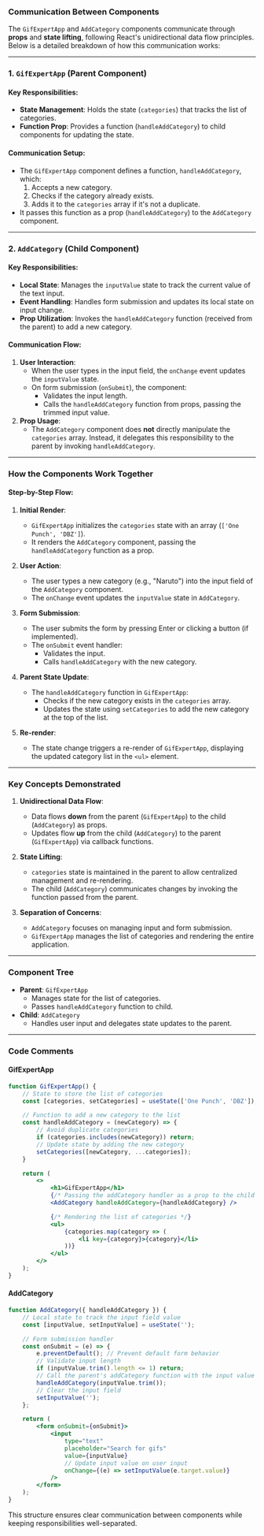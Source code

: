 ### Communication Between Components

The `GifExpertApp` and `AddCategory` components communicate through **props** and **state lifting**, following React's unidirectional data flow principles. Below is a detailed breakdown of how this communication works:

---

### 1. **`GifExpertApp` (Parent Component)**

#### Key Responsibilities:
- **State Management**: Holds the state (`categories`) that tracks the list of categories.
- **Function Prop**: Provides a function (`handleAddCategory`) to child components for updating the state.

#### Communication Setup:
- The `GifExpertApp` component defines a function, `handleAddCategory`, which:
  1. Accepts a new category.
  2. Checks if the category already exists.
  3. Adds it to the `categories` array if it's not a duplicate.
- It passes this function as a prop (`handleAddCategory`) to the `AddCategory` component.

---

### 2. **`AddCategory` (Child Component)**

#### Key Responsibilities:
- **Local State**: Manages the `inputValue` state to track the current value of the text input.
- **Event Handling**: Handles form submission and updates its local state on input change.
- **Prop Utilization**: Invokes the `handleAddCategory` function (received from the parent) to add a new category.

#### Communication Flow:
1. **User Interaction**:
   - When the user types in the input field, the `onChange` event updates the `inputValue` state.
   - On form submission (`onSubmit`), the component:
     - Validates the input length.
     - Calls the `handleAddCategory` function from props, passing the trimmed input value.
2. **Prop Usage**:
   - The `AddCategory` component does **not** directly manipulate the `categories` array. Instead, it delegates this responsibility to the parent by invoking `handleAddCategory`.

---

### How the Components Work Together

#### Step-by-Step Flow:
1. **Initial Render**:
   - `GifExpertApp` initializes the `categories` state with an array (`['One Punch', 'DBZ']`).
   - It renders the `AddCategory` component, passing the `handleAddCategory` function as a prop.

2. **User Action**:
   - The user types a new category (e.g., "Naruto") into the input field of the `AddCategory` component.
   - The `onChange` event updates the `inputValue` state in `AddCategory`.

3. **Form Submission**:
   - The user submits the form by pressing Enter or clicking a button (if implemented).
   - The `onSubmit` event handler:
     - Validates the input.
     - Calls `handleAddCategory` with the new category.

4. **Parent State Update**:
   - The `handleAddCategory` function in `GifExpertApp`:
     - Checks if the new category exists in the `categories` array.
     - Updates the state using `setCategories` to add the new category at the top of the list.

5. **Re-render**:
   - The state change triggers a re-render of `GifExpertApp`, displaying the updated category list in the `<ul>` element.

---

### Key Concepts Demonstrated

1. **Unidirectional Data Flow**:
   - Data flows **down** from the parent (`GifExpertApp`) to the child (`AddCategory`) as props.
   - Updates flow **up** from the child (`AddCategory`) to the parent (`GifExpertApp`) via callback functions.

2. **State Lifting**:
   - `categories` state is maintained in the parent to allow centralized management and re-rendering.
   - The child (`AddCategory`) communicates changes by invoking the function passed from the parent.

3. **Separation of Concerns**:
   - `AddCategory` focuses on managing input and form submission.
   - `GifExpertApp` manages the list of categories and rendering the entire application.

---

### Component Tree

- **Parent**: `GifExpertApp`
  - Manages state for the list of categories.
  - Passes `handleAddCategory` function to child.
- **Child**: `AddCategory`
  - Handles user input and delegates state updates to the parent.

---

### Code Comments

#### **GifExpertApp**
```jsx
function GifExpertApp() {
    // State to store the list of categories
    const [categories, setCategories] = useState(['One Punch', 'DBZ']);

    // Function to add a new category to the list
    const handleAddCategory = (newCategory) => {
        // Avoid duplicate categories
        if (categories.includes(newCategory)) return;
        // Update state by adding the new category
        setCategories([newCategory, ...categories]);
    }

    return (
        <>
            <h1>GifExpertApp</h1>
            {/* Passing the addCategory handler as a prop to the child component */}
            <AddCategory handleAddCategory={handleAddCategory} />

            {/* Rendering the list of categories */}
            <ul>
                {categories.map(category => (
                    <li key={category}>{category}</li>
                ))}
            </ul>
        </>
    );
}
```

#### **AddCategory**
```jsx
function AddCategory({ handleAddCategory }) {
    // Local state to track the input field value
    const [inputValue, setInputValue] = useState('');

    // Form submission handler
    const onSubmit = (e) => {
        e.preventDefault(); // Prevent default form behavior
        // Validate input length
        if (inputValue.trim().length <= 1) return;
        // Call the parent's addCategory function with the input value
        handleAddCategory(inputValue.trim());
        // Clear the input field
        setInputValue('');
    };

    return (
        <form onSubmit={onSubmit}>
            <input
                type="text"
                placeholder="Search for gifs"
                value={inputValue}
                // Update input value on user input
                onChange={(e) => setInputValue(e.target.value)}
            />
        </form>
    );
}
```

This structure ensures clear communication between components while keeping responsibilities well-separated.